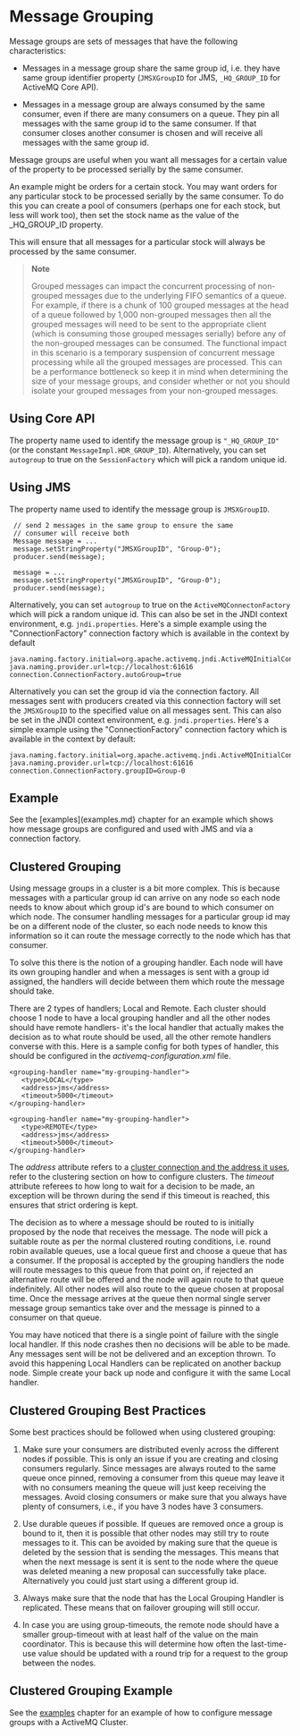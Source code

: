 # Message Grouping

Message groups are sets of messages that have the following
characteristics:

-   Messages in a message group share the same group id, i.e. they have
    same group identifier property (`JMSXGroupID` for JMS,
    `_HQ_GROUP_ID` for ActiveMQ Core API).

-   Messages in a message group are always consumed by the same
    consumer, even if there are many consumers on a queue. They pin all
    messages with the same group id to the same consumer. If that
    consumer closes another consumer is chosen and will receive all
    messages with the same group id.

Message groups are useful when you want all messages for a certain value
of the property to be processed serially by the same consumer.

An example might be orders for a certain stock. You may want orders for
any particular stock to be processed serially by the same consumer. To
do this you can create a pool of consumers (perhaps one for each stock,
but less will work too), then set the stock name as the value of the
_HQ_GROUP_ID property.

This will ensure that all messages for a particular stock will always be
processed by the same consumer.

> **Note**
>
> Grouped messages can impact the concurrent processing of non-grouped
> messages due to the underlying FIFO semantics of a queue. For example,
> if there is a chunk of 100 grouped messages at the head of a queue
> followed by 1,000 non-grouped messages then all the grouped messages
> will need to be sent to the appropriate client (which is consuming
> those grouped messages serially) before any of the non-grouped
> messages can be consumed. The functional impact in this scenario is a
> temporary suspension of concurrent message processing while all the
> grouped messages are processed. This can be a performance bottleneck
> so keep it in mind when determining the size of your message groups,
> and consider whether or not you should isolate your grouped messages
> from your non-grouped messages.

## Using Core API

The property name used to identify the message group is `"_HQ_GROUP_ID"`
(or the constant `MessageImpl.HDR_GROUP_ID`). Alternatively, you can set
`autogroup` to true on the `SessionFactory` which will pick a random
unique id.

## Using JMS

The property name used to identify the message group is `JMSXGroupID`.

     // send 2 messages in the same group to ensure the same
     // consumer will receive both
     Message message = ...
     message.setStringProperty("JMSXGroupID", "Group-0");
     producer.send(message);

     message = ...
     message.setStringProperty("JMSXGroupID", "Group-0");
     producer.send(message);

Alternatively, you can set `autogroup` to true on the
`ActiveMQConnectonFactory` which will pick a random unique id. This can
also be set in the JNDI context environment, e.g. `jndi.properties`.
Here's a simple example using the "ConnectionFactory" connection factory
which is available in the context by default

    java.naming.factory.initial=org.apache.activemq.jndi.ActiveMQInitialContextFactory
    java.naming.provider.url=tcp://localhost:61616
    connection.ConnectionFactory.autoGroup=true

Alternatively you can set the group id via the connection factory. All
messages sent with producers created via this connection factory will
set the `JMSXGroupID` to the specified value on all messages sent. This
can also be set in the JNDI context environment, e.g. `jndi.properties`.
Here's a simple example using the "ConnectionFactory" connection factory
which is available in the context by default:

    java.naming.factory.initial=org.apache.activemq.jndi.ActiveMQInitialContextFactory
    java.naming.provider.url=tcp://localhost:61616
    connection.ConnectionFactory.groupID=Group-0

## Example

See the [examples](examples.md} chapter for an example which shows how message groups are configured and used with JMS and via a connection factory.

## Clustered Grouping

Using message groups in a cluster is a bit more complex. This is because
messages with a particular group id can arrive on any node so each node
needs to know about which group id's are bound to which consumer on
which node. The consumer handling messages for a particular group id may
be on a different node of the cluster, so each node needs to know this
information so it can route the message correctly to the node which has
that consumer.

To solve this there is the notion of a grouping handler. Each node will
have its own grouping handler and when a messages is sent with a group
id assigned, the handlers will decide between them which route the
message should take.

There are 2 types of handlers; Local and Remote. Each cluster should
choose 1 node to have a local grouping handler and all the other nodes
should have remote handlers- it's the local handler that actually makes
the decision as to what route should be used, all the other remote
handlers converse with this. Here is a sample config for both types of
handler, this should be configured in the *activemq-configuration.xml*
file.

    <grouping-handler name="my-grouping-handler">
       <type>LOCAL</type>
       <address>jms</address>
       <timeout>5000</timeout>
    </grouping-handler>

    <grouping-handler name="my-grouping-handler">
       <type>REMOTE</type>
       <address>jms</address>
       <timeout>5000</timeout>
    </grouping-handler>

The *address* attribute refers to a [cluster connection and the address
it uses](#clusters.address), refer to the clustering section on how to
configure clusters. The *timeout* attribute referees to how long to wait
for a decision to be made, an exception will be thrown during the send
if this timeout is reached, this ensures that strict ordering is kept.

The decision as to where a message should be routed to is initially
proposed by the node that receives the message. The node will pick a
suitable route as per the normal clustered routing conditions, i.e.
round robin available queues, use a local queue first and choose a queue
that has a consumer. If the proposal is accepted by the grouping
handlers the node will route messages to this queue from that point on,
if rejected an alternative route will be offered and the node will again
route to that queue indefinitely. All other nodes will also route to the
queue chosen at proposal time. Once the message arrives at the queue
then normal single server message group semantics take over and the
message is pinned to a consumer on that queue.

You may have noticed that there is a single point of failure with the
single local handler. If this node crashes then no decisions will be
able to be made. Any messages sent will be not be delivered and an
exception thrown. To avoid this happening Local Handlers can be
replicated on another backup node. Simple create your back up node and
configure it with the same Local handler.

## Clustered Grouping Best Practices

Some best practices should be followed when using clustered grouping:

1.  Make sure your consumers are distributed evenly across the different
    nodes if possible. This is only an issue if you are creating and
    closing consumers regularly. Since messages are always routed to the
    same queue once pinned, removing a consumer from this queue may
    leave it with no consumers meaning the queue will just keep
    receiving the messages. Avoid closing consumers or make sure that
    you always have plenty of consumers, i.e., if you have 3 nodes have
    3 consumers.

2.  Use durable queues if possible. If queues are removed once a group
    is bound to it, then it is possible that other nodes may still try
    to route messages to it. This can be avoided by making sure that the
    queue is deleted by the session that is sending the messages. This
    means that when the next message is sent it is sent to the node
    where the queue was deleted meaning a new proposal can successfully
    take place. Alternatively you could just start using a different
    group id.

3.  Always make sure that the node that has the Local Grouping Handler
    is replicated. These means that on failover grouping will still
    occur.

4.  In case you are using group-timeouts, the remote node should have a
    smaller group-timeout with at least half of the value on the main
    coordinator. This is because this will determine how often the
    last-time-use value should be updated with a round trip for a
    request to the group between the nodes.

## Clustered Grouping Example

See the [examples](examples.md) chapter for an example of how to configure message groups with a ActiveMQ Cluster.
